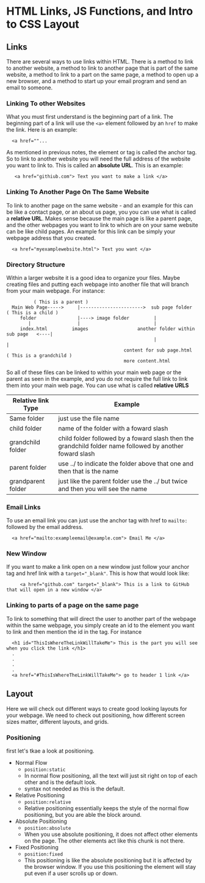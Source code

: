 # HTML Links, JS Functions, and Intro to CSS Layout # 
## Links ## 
There are several ways to use links within HTML. There is a method to link to another website, a method to link to another page that is part of the same website, a method to link to a part on the same page, a method to open up a new browser, and a method to start up your email program and send an email to someone. 

### Linking To other Websites ### 
What you must first understand is the beginning part of a link. The beginning part of a link will use the `<a>` element followed by an `href` to make the link. Here is an example: 

      <a href=""... 
   
As mentioned in previous notes, the <a> element or tag is called the anchor tag. So to link to another website you will need the full address of the website you want to link to. This is called an **absolute URL**. This is an example: 
  
       <a href="githiub.com"> Text you want to make a link </a> 

### Linking To Another Page On The Same Website ### 
To link to another page on the same website - and an example for this can be like a contact page, or an about us page, you you can use what is called a **relative URL**. Makes sense because the main page is like a parent page, and the other webpages you want to link to which are on your same website can be like child pages. An example for this link can be simply your webpage address that you created. 

      <a href="myexamplewebsite.html"> Text you want </a> 
   
### Directory Structure ### 
Within a larger website it is a good idea to organize your files. Maybe creating files and putting each webpage into another file that will branch from your main webpage. For instance: 
                  
              ( This is a parent )
      Main Web Page----->     |----------------------->  sub page folder  ( This is a child )
         folder               |----> image folder         |
            |                 |                           |
         index.html         images                  another folder within sub page   <----|
                                                          |                               |
                                               content for sub page.html             ( This is a grandchild )
                                               more content.html                          
   
So all of these files can be linked to within your main web page or the parent as seen in the example, and you do not require the full link to link them into your main web page. You can use what is called **relative URLS** 

Relative link Type | Example 
-------------------|---------
Same folder | just use the file name 
child folder | name of the folder with a foward slash 
grandchild folder | child folder followed by a foward slash then the grandchild folder name followed by another foward slash
parent folder | use ../ to indicate the folder above that one and then that is the name
grandparent folder | just like the parent folder use the ../ but twice and then you will see the name 
                   
### Email Links ### 
To use an email link you can just use the anchor tag with href to `mailto:` followed by the email address. 
      
      <a href="mailto:exampleemail@example.com"> Email Me </a> 
### New Window ### 
If you want to make a link open on a new window just follow your anchor tag and href link with a `target="_blank"`. This is how that would look like: 
            
         <a href="github.com" target="_blank"> This is a link to GitHub that will open in a new window </a> 
### Linking to parts of a page on the same page ### 
To link to something that will direct the user to another part of the webpage within the same webpage, you simply create an id to the element you want to link and then mention the id in the <a> tag. For instance 
      
      <h1 id="ThisIsWhereTheLinkWillTakeMe"> This is the part you will see when you click the link </h1> 
      . 
      .
      .
      .
      <a href="#ThisIsWhereTheLinkWillTakeMe"> go to header 1 link </a> 
      
## Layout ## 
Here we will check out different ways to create good looking layouts for your webpage. We need to check out positioning, how different screen sizes matter, different layouts, and grids. 

### Positioning ## 
first let's tkae a look at positioning. 
 * Normal Flow 
      * `position:static` 
      * In normal flow positioning, all the text will just sit right on top of each other and is the default look.  
      * syntax not needed as this is the default. 
 * Relative Positioning
      * `position:relative`
      * Relative positioning essentially keeps the style of the normal flow positioning, but you are able the block around. 
 * Absolute Positioning
      * `position:absolute` 
      * When you use absolute positioning, it does not affect other elements on the page. The other elements act like this chunk is not there. 
 * Fixed Positioning 
      * `position:fixed` 
      * This positioning is like the absolute positioning but it is affected by the browser window. If you use this positioning the element will stay put even if a user scrolls up or down. 
